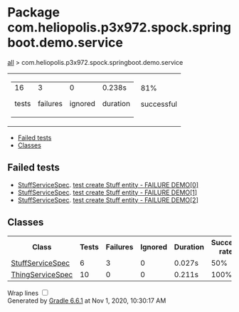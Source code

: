 <!DOCTYPE html>
<html>
<body>
<div id="content">
<h1>Package com.heliopolis.p3x972.spock.springboot.demo.service</h1>
<div class="breadcrumbs">
<a href="../index.md">all</a> &gt; com.heliopolis.p3x972.spock.springboot.demo.service</div>
<div id="summary">
<table>
<tr>
<td>
<div class="summaryGroup">
<table>
<tr>
<td>
<div class="infoBox" id="tests">
<div class="counter">16</div>
<p>tests</p>
</div>
</td>
<td>
<div class="infoBox" id="failures">
<div class="counter">3</div>
<p>failures</p>
</div>
</td>
<td>
<div class="infoBox" id="ignored">
<div class="counter">0</div>
<p>ignored</p>
</div>
</td>
<td>
<div class="infoBox" id="duration">
<div class="counter">0.238s</div>
<p>duration</p>
</div>
</td>
</tr>
</table>
</div>
</td>
<td>
<div class="infoBox failures" id="successRate">
<div class="percent">81%</div>
<p>successful</p>
</div>
</td>
</tr>
</table>
</div>
<div id="tabs">
<ul class="tabLinks">
<li>
<a href="#tab0">Failed tests</a>
</li>
<li>
<a href="#tab1">Classes</a>
</li>
</ul>
<div id="tab0" class="tab">
<h2>Failed tests</h2>
<ul class="linkList">
<li>
<a href="../classes/com.heliopolis.p3x972.spock.springboot.demo.service.StuffServiceSpec.md">StuffServiceSpec</a>.
<a href="../classes/com.heliopolis.p3x972.spock.springboot.demo.service.StuffServiceSpec.md#test create Stuff entity - FAILURE DEMO[0]">test create Stuff entity - FAILURE DEMO[0]</a>
</li>
<li>
<a href="../classes/com.heliopolis.p3x972.spock.springboot.demo.service.StuffServiceSpec.md">StuffServiceSpec</a>.
<a href="../classes/com.heliopolis.p3x972.spock.springboot.demo.service.StuffServiceSpec.md#test create Stuff entity - FAILURE DEMO[1]">test create Stuff entity - FAILURE DEMO[1]</a>
</li>
<li>
<a href="../classes/com.heliopolis.p3x972.spock.springboot.demo.service.StuffServiceSpec.md">StuffServiceSpec</a>.
<a href="../classes/com.heliopolis.p3x972.spock.springboot.demo.service.StuffServiceSpec.md#test create Stuff entity - FAILURE DEMO[2]">test create Stuff entity - FAILURE DEMO[2]</a>
</li>
</ul>
</div>
<div id="tab1" class="tab">
<h2>Classes</h2>
<table>
<thread>
<tr>
<th>Class</th>
<th>Tests</th>
<th>Failures</th>
<th>Ignored</th>
<th>Duration</th>
<th>Success rate</th>
</tr>
</thread>
<tr>
<td class="failures">
<a href="../classes/com.heliopolis.p3x972.spock.springboot.demo.service.StuffServiceSpec.md">StuffServiceSpec</a>
</td>
<td>6</td>
<td>3</td>
<td>0</td>
<td>0.027s</td>
<td class="failures">50%</td>
</tr>
<tr>
<td class="success">
<a href="../classes/com.heliopolis.p3x972.spock.springboot.demo.service.ThingServiceSpec.md">ThingServiceSpec</a>
</td>
<td>10</td>
<td>0</td>
<td>0</td>
<td>0.211s</td>
<td class="success">100%</td>
</tr>
</table>
</div>
</div>
<div id="footer">
<p>
<div>
<label class="hidden" id="label-for-line-wrapping-toggle" for="line-wrapping-toggle">Wrap lines
<input id="line-wrapping-toggle" type="checkbox" autocomplete="off"/>
</label>
</div>Generated by 
<a href="http://www.gradle.org">Gradle 6.6.1</a> at Nov 1, 2020, 10:30:17 AM</p>
</div>
</div>
</body>
</html>
